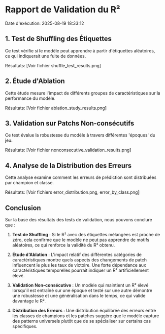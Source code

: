 # Rapport de Validation du R²

Date d'exécution: 2025-08-19 18:33:12

## 1. Test de Shuffling des Étiquettes

Ce test vérifie si le modèle peut apprendre à partir d'étiquettes aléatoires, ce qui indiquerait une fuite de données.

Résultats: [Voir fichier shuffle_test_results.png]

## 2. Étude d'Ablation

Cette étude mesure l'impact de différents groupes de caractéristiques sur la performance du modèle.

Résultats: [Voir fichier ablation_study_results.png]

## 3. Validation sur Patchs Non-consécutifs

Ce test évalue la robustesse du modèle à travers différentes 'époques' du jeu.

Résultats: [Voir fichier nonconsecutive_validation_results.png]

## 4. Analyse de la Distribution des Erreurs

Cette analyse examine comment les erreurs de prédiction sont distribuées par champion et classe.

Résultats: [Voir fichiers error_distribution.png, error_by_class.png]

## Conclusion

Sur la base des résultats des tests de validation, nous pouvons conclure que :

1. **Test de Shuffling** : Si le R² avec des étiquettes mélangées est proche de zéro, cela confirme que le modèle ne peut pas apprendre de motifs aléatoires, ce qui renforce la validité du R² obtenu.

2. **Étude d'Ablation** : L'impact relatif des différentes catégories de caractéristiques montre quels aspects des changements de patch influencent le plus les taux de victoire. Une forte dépendance aux caractéristiques temporelles pourrait indiquer un R² artificiellement élevé.

3. **Validation Non-consécutive** : Un modèle qui maintient un R² élevé lorsqu'il est entraîné sur une époque et testé sur une autre démontre une robustesse et une généralisation dans le temps, ce qui valide davantage le R².

4. **Distribution des Erreurs** : Une distribution équilibrée des erreurs entre les classes de champions et les patches suggère que le modèle capture des patterns universels plutôt que de se spécialiser sur certains cas spécifiques.

